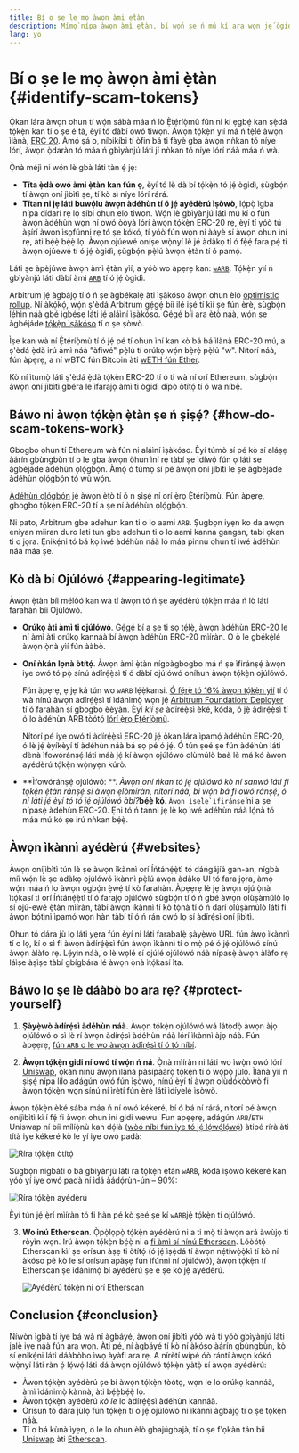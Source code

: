 ```yaml
---
title: Bí o ṣe le mọ àwọn àmi ẹ̀tàn
description: Mímọ̀ nípa àwọn àmì ẹ̀tàn, bí wọ́n ṣe ń mú kí ara wọn jẹ́ ògidì, àti bí a ṣe lè yẹra fún wọn.
lang: yo
---
```


# Bí o ṣe le mọ àwọn àmi ẹ̀tàn {#identify-scam-tokens}

Ọ̀kan lára àwọn ohun tí wọ́n sábà máa ń lò Ẹ̀tẹ́ríọ̀mù fún ni kí ẹgbẹ́ kan ṣẹ̀dá tọ́kẹ̀n kan tí o ṣe é tà, èyí tó dàbí owó tiwọn. Àwọn tọ́kẹ̀n yìí má ń tẹ̀lé àwọn ìlànà, [ERC 20](/developers/docs/standards/tokens/erc-20/). Àmọ́ ṣá o, níbikíbi tí òfin bá ti fàyè gba àwọn nǹkan tó níye lórí, àwọn ọ̀daràn tó máa ń gbìyànjú láti jí nǹkan tó níye lórí náà máa ń wà.

Ọ̀nà méjì ni wọ́n lè gbà láti tàn ẹ́ jẹ:

- **Títa ẹ̀dà owó àmi ẹ̀tàn kan fún ọ**, èyí tó lè dà bí tọ́kẹ̀n tó jẹ́ ògidì, ṣùgbọ́n tí àwọn oní jìbìtì ṣe, tí kò sì níye lórí rárá.
- **Títan ni jẹ láti buwọ́lu àwọn àdéhùn tí ó jẹ́ ayédèrú ìṣòwò**, lọ́pọ̀ ìgbà nípa dídarí rẹ lọ síbi ohun elo tiwon. Wọ́n lè gbìyànjú láti mú kí o fún àwọn àdéhùn wọn ní owó òòyà lórí àwọn tọ́kẹ̀n ERC-20 rẹ, èyí tí yóò tú àṣírí àwọn ìsọfúnni rẹ tó ṣe kókó, tí yóò fún wọn ní ààyè sí àwọn ohun ìní rẹ, àti bẹ́ẹ̀ bẹ́ẹ̀ lọ. Àwọn ojúewé oníṣe wọ̀nyí lè jẹ́ àdàkọ tí ó fẹ̀ẹ́ fara pẹ́ ti àwọn ojúewé tí ó jẹ́ ògidì, ṣùgbọ́n pẹ̀lú àwọn ẹ̀tàn tí ó pamọ́.

Láti ṣe àpèjúwe àwọn àmì ẹ̀tàn yìí, a yóò wo àpẹrẹ kan: [`wARB`](https://etherscan.io/token/0xb047c8032b99841713b8e3872f06cf32beb27b82). Tọ́kẹ̀n yìí ń gbìyànjú láti dàbí àmì [`ARB`](https://etherscan.io/address/0xb50721bcf8d664c30412cfbc6cf7a15145234ad1) tí ó jẹ́ ògidì.

<ExpandableCard
title="Kini ARB?"
contentPreview=''>

Arbitrum jẹ́ àgbájọ tí ó ń ṣe àgbékalẹ̀ àti ìṣàkóso àwọn ohun èlò <a href="/developers/docs/scaling/optimistic-rollups/">optimistic rollup</a>. Ní àkọ́kọ́, wọ́n ṣ'èdá Arbitrum gẹ́gẹ́ bíi ilé iṣé tí kìí ṣe fún èrè, sùgbọ́n lẹ́hìn náà gbé ìgbésẹ láti jẹ́ aláìní ìṣàkóso. Gẹ́gẹ́ bíi ara ètò náà, wọ́n ṣe àgbéjáde <a href="/dao/#token-based-membership">tọ́kẹ̀n ìṣàkóso</a> tí o ṣe ṣòwò.

</ExpandableCard>

<ExpandableCard
title="Kí ló dé tí wọ́n fi ń pe tọ́kẹ̀n ayédèrú náà ní wARB?"
contentPreview=''>

Ìṣe kan wà ní Ẹ̀tẹ́ríọ̀mù tí ó jẹ́ pé tí ohun ìní kan kò bá bá ìlànà ERC-20 mú, a ṣ'èdá ẹ̀dà irú àmì náà "àfiwé" pẹ̀lú tí orúkọ wọ́n bẹ̀rẹ̀ pẹ̀lú "w". Nítorí náà, fún àpẹrẹ, a ní wBTC fún Bitcoin àti <a href="https://cointelegraph.com/news/what-is-wrapped-ethereum-weth-and-how-does-it-work">wETH fún Ether</a>.

Kò ní ìtumọ̀ láti ṣ'èdá ẹ̀dà tọ́kẹ̀n ERC-20 tí ó ti wà ní orí Ethereum, sùgbọ́n àwọn oní jìbìtì gbéra le ìfarajọ àmì ti ògidì dípò òtítọ́ tí ó wa níbẹ̀.

</ExpandableCard>

## Báwo ni àwọn tọ́kẹ̀n ẹ̀tàn ṣe ń ṣiṣẹ́? {#how-do-scam-tokens-work}

Gbogbo ohun tí Ethereum wà fún ni aláìní ìṣàkóso. Èyí túmò sí pé kò sí aláṣẹ àárín gbùngbùn tí o le gba àwọn òhun ìní rẹ tàbí ṣe ìdíwọ́ fún ọ láti ṣe àgbéjáde àdéhùn ọlọ́gbọ́n. Àmọ́ ó túmọ sí pé àwọn oní jìbìtì le ṣe àgbéjáde àdéhùn ọlọ́gbọ́n tó wù wọ́n.

<ExpandableCard
title="Kini awọn adehun ọlọgbọn?"
contentPreview=''>

<a href="/developers/docs/smart-contracts/">Àdéhùn ọlọ́gbọ́n</a> jẹ́ àwọn ètò tí ó n ṣiṣẹ́ ní orí ẹ̀rọ Ẹ̀tẹ́ríọ̀mù. Fún àpẹrẹ, gbogbo tọ́kẹ̀n ERC-20 tí a ṣe ní àdéhùn ọlọ́gbọ́n.

</ExpandableCard>

Ni pato, Arbitrum gbe adehun kan ti o lo aami `ARB`. Ṣugbọn iyẹn ko da awọn eniyan miiran duro lati tun gbe adehun ti o lo aami kanna gangan, tabi ọkan ti o jọra. Ẹnikẹ́ni tó bá kọ ìwé àdéhùn náà ló máa pinnu ohun tí ìwé àdéhùn náà máa ṣe.

## Kò dà bí Ojúlówó {#appearing-legitimate}

Àwọn ẹ̀tàn bíi mélòó kan wà tí àwọn tó ń ṣe ayédèrú tọ́kẹ̀n máa ń lò láti farahàn bíi Ojúlówó.

- **Orúkọ àti àmì ti ojúlówó**. Gẹ́gẹ́ bí a ṣe ti sọ tẹ́lẹ̀, àwọn àdéhùn ERC-20 le ní àmì àti orúkọ kannáà bí àwọn àdéhùn ERC-20 mìíràn. O ò le gbẹ́kẹ̀lé àwọn ọ̀nà yìí fún ààbò.

- **Oní ǹkán lọnà òtítọ́**. Àwọn àmì ẹ̀tàn nígbàgbogbo má ń ṣe ìfiránṣẹ́ àwọn iye owó tó pọ̀ sínú àdírẹ́ẹ̀sì tí ó dàbí ojúlówó oníhun àwọn tọ́kẹ̀n ojúlówó.

  Fún àpẹrẹ, ẹ jẹ ká tún wo `wARB` lẹ́ẹ̀kansi. [Ó fẹ́rẹ̀ tó 16% àwọn tọ́kẹ̀n yìí](https://etherscan.io/token/0xb047c8032b99841713b8e3872f06cf32beb27b82?a=0x1c8db745abe3c8162119b9ef2c13864cd1fdd72f) tí ó wà nínú àwọn àdírẹ́ẹ̀sì tí ìdánimọ̀ wọn jẹ́ [Arbitrum Foundation: Deployer](https://etherscan.io/address/0x1c8db745abe3c8162119b9ef2c13864cd1fdd72f) tí ó farahàn sí gbogbo èèyàn. Èyí _kìí ṣe_ àdírẹ́ẹ̀sì èké, kódà, ó jẹ̀ àdírẹ́ẹ̀sì tí ó lo àdéhùn ARB tòótọ́ [lórí ẹ̀rọ Ẹ̀tẹ́ríọ̀mù](https://etherscan.io/tx/0x242b50ab4fe9896cb0439cfe6e2321d23feede7eeceb31aa2dbb46fc06ed2670).

  Nítorí pé iye owó ti àdírẹ́ẹ̀sì ERC-20 jẹ́ ọ̀kan lára ìpamọ́ àdéhùn ERC-20, ó lè jẹ́ èyíkèyí tí àdéhùn náà bá sọ pé ó jẹ́. Ó tún ṣeé ṣe fún àdéhùn láti dènà ìfowóránṣẹ́ láti máà jẹ́ kí àwọn ojúlówó olùmúlò baà lè má kó àwọn ayédèrú tọ́kẹ̀n wọ̀nyẹn kúrò.

- **Ìfowóránṣẹ́ ojúlówó: **. _Àwọn oní ńkan tó jẹ́ ojúlówó kò ní sanwó láti fi tọ́kẹ̀n ẹ̀tàn ránṣẹ́ sí àwọn ẹlòmíràn, nítorí náà, bí wọ́n bá fi owó ránṣẹ́, ó ní láti jẹ́ èyí tó tó jẹ́ ojúlówó àbí?_**bẹ́ẹ̀ kọ́**. `Àwọn ìsẹ̀lẹ̀ ìfiránsẹ́` ni a ṣe nípasẹ̀ àdéhùn ERC-20. Ẹni tó ń tanni jẹ lè kọ ìwé àdéhùn náà lọ́nà tó máa mú kó ṣe irú nǹkan bẹ́ẹ̀.

## Àwọn ìkànnì ayédèrú {#websites}

Àwọn oníjìbìtì tún lè ṣe àwọn ìkànnì orí Íńtánẹ́ẹ̀tì tó dáńgájíá gan-an, nígbà míì wọ́n lè ṣe àdàkọ ojúlówó ìkànnì pẹ̀lú àwọn àdàkọ UI tó fara jọra, àmọ́ wọ́n máa ń lo àwọn ọgbọ́n ẹ̀wẹ́ tí kò farahàn. Àpẹẹrẹ lè jẹ àwọn ojú ọ̀nà ìtọ́kasí ti orí Íńtánẹ́ẹ̀tì tí ó farajọ ojúlówó sùgbọ́n tí ó ń gbé àwọn olùṣàmúlò lọ sí ojú-ewé ẹ̀tàn mìíràn, tàbí àwọn ìkànnì tí kò tọ̀nà tí ó ń darí olùṣàmúlò láti fi àwọn bọ́tìnì ìpamó wọn hàn tàbí tí ó ń rán owó lọ sí àdírẹ́sì oní jìbìtì.

Ohun tó dára jù lọ láti yẹra fún èyí ni láti farabalẹ̀ ṣàyẹ̀wò URL fún àwọ ìkànnì tí o lọ, kí o sì fi àwọn àdírẹ́ẹ̀sì fún àwọn ìkànnì tí o mọ̀ pé ó jẹ́ ojúlówó sínú àwọn àlàfo rẹ. Lẹ́yìn náà, o lè wọlé sí ojúlé ojúlówó náà nípasẹ̀ àwọn àlàfo rẹ láìṣe àṣìṣe tàbí gbígbára lé àwọn ọ̀nà ìtọ́kasí ìta.

## Báwo lo ṣe lè dáàbò bo ara rẹ? {#protect-yourself}

1. **Ṣàyẹ̀wò àdírẹ́sì àdéhùn náà**. Àwọn tọ́kẹ̀n ojúlówó wá látọ̀dọ̀ àwọn àjọ ojúlówó o sì lè rí àwọn àdírẹ́sì àdéhùn náà lórí ìkànnì àjọ náà. Fún àpẹẹrẹ, [fún `ARB` o le wo àwọn àdírẹ́sì tí ó tọ́ níbí](https://docs.arbitrum.foundation/deployment-addresses#token).

2. **Àwọn tọ́kẹ̀n gidi ní owó tí wọ́n ń ná**. Ọ̀nà mìíràn ni láti wo ìwọ̀n owó lórí [Uniswap](https://uniswap.org/), ọ̀kàn nínú àwọn ìlànà pàsípààrọ̀ tọ́kẹ̀n tí ó wọ́pọ̀ jùlọ. Ìlànà yìí ń ṣiṣẹ́ nípa lílo adágún owó fún ìṣòwò, nínú èyí tí àwọn olùdókòòwò fi àwọn tọ́kẹ̀n wọn sínú ní ìrètí fún èrè láti ìdíyelé ìṣòwò.

Àwọn tọ́kẹ̀n èké sábà máa ń ní owó kékeré, bí ó bá ní rárá, nítorí pé àwọn oníjìbìtì kì í fẹ́ fi àwọn ohun ìní gidi wewu. Fun apẹẹrẹ, adágún `ARB`/`ETH `Uniswap ní bíi mílíọ̀nù kan dọ́là ([wòó níbí fún iye tó jẹ́ lọ́wọ́lọ́wọ́](https://info.uniswap.org/#/pools/0x755e5a186f0469583bd2e80d1216e02ab88ec6ca)) àtipé rírà àti títà iye kékeré kò le yí iye owó padà:

![Ríra tọ́kẹ̀n òtítọ́](./uniswap-real.png)

Sùgbọ́n nígbàtí o bá gbìyànjú láti ra tọ́kẹ̀n ẹ̀tàn `wARB`, kódà ìṣòwò kékeré kan yóò yí iye owó padà ní ìdá àádọ́rùn-ún – 90%:

![Ríra tọ́kẹ̀n ayédèrú](./uniswap-scam.png)

Èyí tún jẹ́ ẹ̀rí mìíràn tó fi hàn pé kò ṣeé ṣe kí `wARB`jẹ́ tọ́kẹ̀n ti ojúlówó.

3. **Wo inú Etherscan**. Ọ̀pọ̀lọpọ̀ tọ́kẹ̀n ayédèrú ni a ti mọ̀ tí àwọn ará àwùjọ ti ròyìn wọn. Irú àwọn tọ́kẹ̀n bẹ́ẹ̀ ni a [fi àmì sí nínú Etherscan](https://info.etherscan.com/etherscan-token-reputation/). Lóòótọ́ Etherscan kìí ṣe orísun àṣẹ ti òtítọ́ (ó jẹ́ ìṣẹ̀dá tí àwọn nẹ́tíwọ̀ọ̀kì tí kò ní àkóso pé kò le sí orísun apàṣẹ fún ìfúnni ní ojúlówó), àwọn tọ́kẹ̀n tí Etherscan ṣe ìdánimọ̀ bí ayédèrú ṣe é ṣe kò jẹ́ ayédèrú.

   ![Ayédèrú tọ́kẹ̀n ní orí Etherscan](./etherscan-scam.png)

## Conclusion {#conclusion}

Níwòn ìgbà tí iye bá wà ní àgbáyé, àwọn oní jìbìtì yóò wà tí yóò gbìyànjú láti jalè iye náà fún ara wọn. Àti pé, ní àgbáyé tí kò ní àkóso àárín gbùngbùn, kò sí ẹnikẹ́ni láti dáàbòbo ìwọ àyàfi ara rẹ. A nírètí wípé óò rántí àwọn kókó wọ̀nyí láti ràn ọ́ lọ́wọ́ láti dá àwọn ojúlówó tọ́kẹ̀n yàtọ̀ sí àwọn ayédèrú:

- Àwọn tọ́kẹ̀n ayédèrú ṣe bí àwọn tọ́kẹ̀n tòótọ, wọn le lo orúkọ kannáà, àmì ìdánimọ̀ kànnà, àti bẹ́ẹ̀bẹ́ẹ̀ lọ.
- Àwọn tọ́kẹ̀n ayédèrú _kò le_ lo àdírẹ́ẹ̀sì àdéhùn kannáà.
- Orísun tó dára jùlọ fún tọ́kẹ̀n tí o jẹ́ ojúlówó ní ìkànnì àgbájọ tí o ṣe tọ́kẹ̀n náà.
- Tí o bá kùnà ìyẹn, o le lo ohun èlò gbajúgbajà, tí o ṣe f'ọkàn tán bíi [Uniswap](https://app.uniswap.org/#/swap) àti [Etherscan](https://etherscan.io/).
